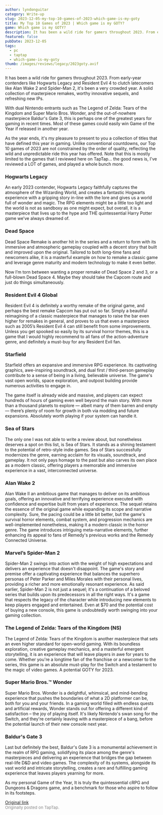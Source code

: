 ```yaml
---
author: lyndonguitar
category: Write-up
slug: 2023-12-05-my-top-10-games-of-2023-which-game-is-my-goty
title: My Top 10 Games of 2023 | Which game is my GOTY?
game: Which game is my GOTY?
description: It has been a wild ride for gamers throughout 2023. From early-year contenders like Hogwarts Legacy and Resident Evil 4 to clutch latecomers like Alan Wake 2 and Spider-Man 2, it's been a very crowded year. A solid collection of masterpiece remakes, worthy innovative sequels, and refreshing new IPs.
featured: false
pubDate: 2023-12-05
tags:
  - pc
  - taptap
  - which-game-is-my-goty
thumb: /images/reviews/legacy/2023goty.avif
---
```


It has been a wild ride for gamers throughout 2023. From early-year contenders like Hogwarts Legacy and Resident Evil 4 to clutch latecomers like Alan Wake 2 and Spider-Man 2, it's been a very crowded year. A solid collection of masterpiece remakes, worthy innovative sequels, and refreshing new IPs.

With dual Nintendo entrants such as The Legend of Zelda: Tears of the Kingdom and Super Mario Bros. Wonder, and the out-of-nowhere masterpiece Baldur's Gate 3, this is perhaps one of the greatest years for gaming in recent times. Most of these games could easily win Game of the Year if released in another year.

As the year ends, it's my pleasure to present to you a collection of titles that have defined this year in gaming. Unlike conventional countdowns, our Top 10 games of 2023 are not constrained by the order of quality, reflecting the wild and unpredictable ride this year has offered. Note that this is mostly limited to the games that I reviewed here on TapTap... the good news is, I've reviewed a LOT of games, and played a whole bunch more.


### Hogwarts Legacy

An early 2023 contender, Hogwarts Legacy faithfully captures the atmosphere of the Wizarding World, and creates a fantastic Hogwarts experience with a gripping story in-line with the lore and gives us a world full of wonder and magic. The RPG elements might be a little too light and the world is not as sandboxy as one might expect, but overall, it is a masterpiece that lives up to the hype and THE quintessential Harry Potter game we’ve always dreamed of.


### Dead Space

Dead Space Remake is another hit in the series and a return to form with its immersive and atmospheric gameplay coupled with a decent story that built and improved upon the original. Tailored to both long-time fans and newcomers alike, it is a masterful example on how to remake a classic game and leverage genre maturity and modern technology to make it even better. 

Now I’m torn between wanting a proper remake of Dead Space 2 and 3, or a full-blown Dead Space 4. Maybe they should take the Capcom route and just do things simultaneously.


### Resident Evil 4 Global
Resident Evil 4 is definitely a worthy remake of the original game, and perhaps the best remake Capcom has put out so far. Simply a beautiful reimagining of a classic masterpiece that manages to raise the bar even higher for remakes in general, and proves to us that even a masterpiece such as 2005’s Resident Evil 4 can still benefit from some improvements. Unless you get spooked so easily by its survival horror themes, this is a game that I would highly recommend to all fans of the action-adventure genre, and definitely a must-buy for any Resident Evil fan.


### Starfield
Starfield offers an expansive and immersive RPG experience. Its captivating graphics, awe-inspiring soundtrack, and dual first / third-person gameplay contribute to a sense of being in a living, believable universe. The game's vast open worlds, space exploration, and outpost building provide numerous activities to engage in. 

The game itself is already wide and massive, and players can expect hundreds of hours of gaming even well beyond the main story. With more than a thousand planets to explore — albeit many of them barren and empty — there’s plenty of room for growth in both via modding and future expansions. Absolutely worth playing if your system can handle it.


### Sea of Stars
The only one I was not able to write a review about, but nonetheless deserves a spot on this list, is Sea of Stars. It stands as a shining testament to the potential of retro-style indie games. Sea of Stars successfully modernizes the genre, earning acclaim for its visuals, soundtrack, and gameplay. It not only pays homage to the past but also carves its own place as a modern classic, offering players a memorable and immersive experience in a vast, interconnected universe.


### Alan Wake 2
Alan Wake II an ambitious game that manages to deliver on its ambitious goals, offering an innovative and terrifying experience executed with confidence and expertise built from years of experience. The sequel retains the essence of the original game while expanding its scope and narrative complexity. Sure, the pacing could be a little bit better, but the game's survival horror elements, combat system, and progression mechanics are well-implemented nonetheless, making it a modern classic in the horror genre. The game introduces intriguing meta-narrative elements, further enhancing its appeal to fans of Remedy's previous works and the Remedy Connected Universe.


### Marvel’s Spider-Man 2
Spider-Man 2 swings into action with the weight of high expectations and delivers an experience that doesn't disappoint. The game's story and premise offer a captivating experience that balances the superhero personas of Peter Parker and Miles Morales with their personal lives, providing a richer and more emotionally resonant experience. As said earlier, Spider-Man 2 is not just a sequel; it's a continuation of a beloved series that builds upon its predecessors in all the right ways. It's a game that respects the legacy of the character while introducing new elements to keep players engaged and entertained. Even at $70 and the potential cost of buying a new console, this game is undoubtedly worth swinging into your gaming collection.


### The Legend of Zelda: Tears of the Kingdom (NS)
The Legend of Zelda: Tears of the Kingdom is another masterpiece that sets an even higher standard for open-world gaming. With its boundless exploration, creative gameplay mechanics, and a masterful emergent storytelling, it is an experience that will leave players in awe for years to come. Whether you're a longtime fan of the franchise or a newcomer to the series, this game is an absolute must-play for the Switch and a testament to the magic of video games. A potential GOTY for 2023.


### Super Mario Bros.™ Wonder
Super Mario Bros. Wonder is a delightful, whimsical, and mind-bending experience that pushes the boundaries of what a 2D platformer can be, both for you and your friends. In a gaming world filled with endless quests and artificial rewards, Wonder stands out for offering a different kind of satisfaction – the joy of playing itself. It's likely Nintendo's swan song for the Switch, and they're certainly leaving with a masterpiece of a bang, before the potential launch of their new console next year.


### Baldur's Gate 3
Last but definitely the best, Baldur's Gate 3 is a monumental achievement in the realm of RPG gaming, solidifying its place among the genre's masterpieces and delivering an experience that bridges the gap between real-life D&D and video games. The complexity of its systems, alongside its vast world and intricate storytelling, creates a rare and fulfilling gaming experience that leaves players yearning for more. 

As my personal Game of the Year, It is truly the quintessential cRPG and Dungeons & Dragons game, and a benchmark for those who aspire to follow in its footsteps.

[Original link](https://www.taptap.io/post/6630720)<br><span style="font-size: 0.95em; color: #888;">Originally posted on TapTap.</span>